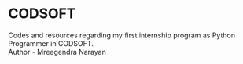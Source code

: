 # CODSOFT
Codes and resources regarding my first internship program as Python Programmer in CODSOFT.
<br>
Author - Mreegendra Narayan
